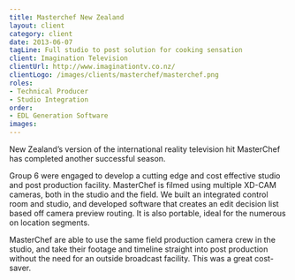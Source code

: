 ```yaml
---
title: Masterchef New Zealand
layout: client
category: client
date: 2013-06-07
tagLine: Full studio to post solution for cooking sensation
client: Imagination Television
clientUrl: http://www.imaginationtv.co.nz/
clientLogo: /images/clients/masterchef/masterchef.png
roles:
- Technical Producer
- Studio Integration
order:
- EDL Generation Software
images:
---
```


New Zealand’s version of the international reality television hit MasterChef has completed another successful season.

Group 6 were engaged to develop a cutting edge and cost effective studio and post production facility. MasterChef is filmed using multiple XD-CAM cameras, both in the studio and the field. We built an integrated control room and studio, and developed software that creates an edit decision list based off camera preview routing. It is also portable, ideal for the numerous on location segments.

MasterChef are able to use the same field production camera crew in the studio, and take their footage and timeline straight into post production without the need for an outside broadcast facility. This was a great cost-saver.
